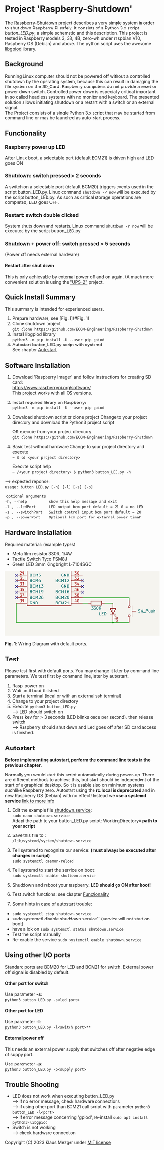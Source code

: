 

# Project 'Raspberry-Shutdown'

The  [Raspberry-Shutdown](https://github.com/ECOM-Engineering/Raspberry-Shutdown) project describes a very simple system in order to shut down Raspberry Pi safely. It consists of a Python 3.x script *button_LED.py*, a simple schematic and this description.
 This project is tested in Raspberry models 3, 3B, 4B, zero-wh under raspbian V10, Raspberry OS (Debian) and above.
 The python script uses the awesome [libgpiod](https://pypi.org/project/gpiod/) library.

## Background

Running Linux computer should not be powered off without a controlled shutdown by the operating system, because this can result in damaging the file system on the SD_Card. Raspberry computers do not provide a reset or power down switch.
 Controlled power down is especially critical important in so called headless systems with no monitor and keyboard.
 The presented solution allows initiating shutdown or a restart with a switch or an external signal.   
 The Project consists of a single Python 3.x script that may be started from command line or may be launched as auto-start process.

## Functionality

### Raspberry power up LED

After Linux boot, a selectable port (default BCM21) is driven high and LED goes ON

### Shutdown: switch pressed > 2 seconds

A switch on a selectable port (default BCM20) triggers events used in the script button_LED.py.
 Linux command `shutdown -P now` will be executed by the script button_LED.py. As soon as critical storage operations are completed, LED goes OFF.

### Restart: switch double clicked

System shuts down and restarts.
Linux command `shutdown -r now`  will be executed by the script button_LED.py

### Shutdown + power off: switch pressed > 5 seconds

(Power off needs external hardware)

#### Restart after shut down

This is only achievable by external power off and on again. (A much more convenient solution is using the ["UPS-2"](https://github.com/ECOM-Engineering/UPS-2_Uninteruptible-Power-Supply.git) project.

## Quick Install Summary

This summary is intended for experienced users.

1. Prepare hardware, see [Fig. 1](#Fig. 1)
2. Clone  shutdown project  
    `git clone https://github.com/ECOM-Engineering/Raspberry-Shutdown`
3. Install libgpiod library  
    `python3 -m pip install -U --user pip gpiod`
 5. Autostart button_LED.py script with systemd  
 See chapter [Autostart](#autostart)
      
      	

## Software Installation

1. Download 'Raspberry Imager' and follow instructions for creating SD card:  
    https://www.raspberrypi.org/software/  
    This project works with all OS versions.
    	

2. Install required library on Raspberry:  
    `python3 -m pip install -U --user pip gpiod`

3. Download shutdown script or clone project
    Change to your project directory and download the Python3 project script  

   OR execute from your project directory   
    `git clone https://github.com/ECOM-Engineering/Raspberry-Shutdown`

5. Basic test  without hardware
    Change to your project directory and execute   
    `~ $ cd <your project directory>`

   Execute script help  
   `~ /<your project directory> $ python3 button_LED.py -h` 

 --> expected reponse:  
   `usage: button_LED.py [-h] [-l] [-s] [-p]`

​	 `optional arguments:`  
  `-h, --help          show this help message and exit`  
  `-l , --ledPort      LED output bcm port default = 21 0 = no LED`  
  `-s , --switchPort   Switch control input bcm port default = 20`  
  `-p , --powerPort    Optional bcm port for external power time`r  


## Hardware Installation

Required material: (example types)
- Metalfilm resistor 	330R, 1/4W
- Tactile Switch 		Tyco FSM8J
- Green LED 3mm 	    Kingbright L-7104SGC

![Shutdown Connections](shutdown-switch.png)

   **Fig. 1**: Wiring Diagram with default ports.


## Test

Please test first with default ports. You may change it later by command line parameters. We test first by command line, later by autostart.

1. Raspi power on  
2. Wait until boot finished
3. Start a terminal (local or with an external ssh terminal)
4. Change to your project directory  
5. Execute `python3 button_LED.py`  
    --> LED should switch on
6. Press key for > 3 seconds (LED blinks once per second), then release switch  
    --> Raspberry should shut down and Led goes off  after SD card access is finished.  
 

## Autostart

**Before implementing autostart, perform the command line  tests in the previous chapter.** 

Normally you would start this script automatically during power-up. There are different methods to achieve this, but start should be independent of the start of a graphical desktop. So it is usable also on minimum systems suchlike Raspberry zero. Autostart using the **rc.local is deprecated** and in new Raspberry OS (Debian) with no effect! Instead we **use a systemd service** [link to more info](https://learn.sparkfun.com/tutorials/how-to-run-a-raspberry-pi-program-on-startup/method-3-systemd)

1. Edit the example file [shutdown.service](shutdown.service):   
   `sudo nano shutdown.service`  
   Adapt the path to your button_LED.py script:
   WorkingDirectory= **path to your script**

2. Save this file to :  
   `/lib/systemd/system/shutdown.service`
3. Tell systemd to recognize our service:  **(must always be executed after changes in script)**  
   `sudo systemctl daemon-reload`
4. Tell systemd to start the service on boot:  
`sudo systemctl enable shutdown.service`
5. Shuddown and reboot your raspberry. **LED should go ON after boot!**
6. Test switch functions: see chapter [Functionality](#3.Functionality|outline)
7. Some hints in case of autostart trouble:  
- `sudo systemctl stop shutdown.service`
- sudo systemctl disable shuddown service`` (service will not start on boot)
- have a lok on `sudo systemctl status shutdown.service`
- Test the script manually
- Re-enable the service `sudo systemctl enable shutdown.service`


## Using other I/O ports

Standard ports are BCM20 for LED and BCM21 for switch. External power off signal is disabled by default.

#### Other port for switch

Use parameter **-s**:   
`python3 button_LED.py -s<led port>`

#### Other port for LED

Use parameter **-l**:  
`python3 button_LED.py -l<switch port>**`

#### External power off   

This needs an external power supply that switches off after negative edge of suppy port.

Use parameter **-p**:  
`python3 button_LED.py -p<supply port>`

 
##   Trouble Shooting

- LED does not work when executing button_LED.py  
   --> if no error message, check hardware connections  
   --> if using other port than BCM21 call script with parameter	`python3 button_LED -l<port>`   
   --> if error message concerning 'gpiod', re-install		`sudo apt install python3-libgpiod`  
- Switch is not working	 
   --> check hardware connection  


Copyright (C) 2023 Klaus Mezger under [MIT license](https://opensource.org/licenses/MIT)



